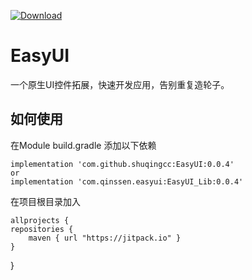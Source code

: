 [ ![Download](https://api.bintray.com/packages/shuqingcc/EasyUI/EasyUI/images/download.svg?version=0.0.4) ](https://bintray.com/shuqingcc/EasyUI/EasyUI/0.0.2/link)
# EasyUI
一个原生UI控件拓展，快速开发应用，告别重复造轮子。

如何使用
----
在Module build.gradle 添加以下依赖

    implementation 'com.github.shuqingcc:EasyUI:0.0.4'
    or
    implementation 'com.qinssen.easyui:EasyUI_Lib:0.0.4'
    
在项目根目录加入

    allprojects {
    repositories {
        maven { url "https://jitpack.io" }
    }
}


